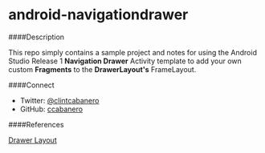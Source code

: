 android-navigationdrawer
========================

####Description

This repo simply contains a sample project and notes for using the Android Studio Release 1 __Navigation Drawer__ Activity template to add your own custom __Fragments__ to the __DrawerLayout's__ FrameLayout.

####Connect
* Twitter: [@clintcabanero](http://twitter.com/clintcabanero)
* GitHub: [ccabanero](http:///github.com/ccabanero)

####References

[Drawer Layout](https://developer.android.com/reference/android/support/v4/widget/DrawerLayout.html)